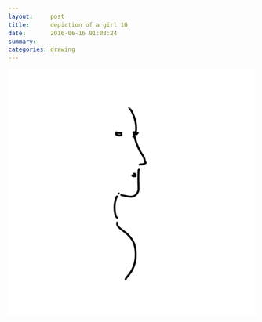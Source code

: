 ```yaml
---
layout:     post
title:      depiction of a girl 10
date:       2016-06-16 01:03:24
summary:    
categories: drawing
---
```

![depiction of a girl 10](/images/diary/depiction-of-a-girl-10.png "She is as beautiful as ever.")
